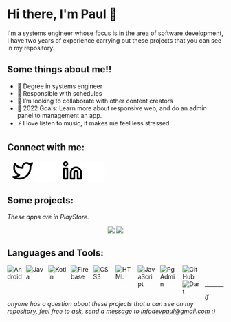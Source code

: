 # Hi there, I'm Paul 👋 

I'm a systems engineer whose focus is in the area of software development, I have two years of experience carrying out these projects that you can see in my repository.

## Some things about me!!

- 🔭 Degree in systems engineer
- 🌱 Responsible with schedules
- 👯 I’m looking to collaborate with other content creators
- 🥅 2022 Goals: Learn more about responsive web, and do an admin panel to management an app.
- ⚡ I love listen to music, it makes me feel less stressed.

## Connect with me:

&nbsp;&nbsp;
[![website](./img/twitter-light.svg)](https://twitter.com/PaulGuillenAcu1#gh-light-mode-only)
[![website](./img/twitter-dark.svg)](https://twitter.com/PaulGuillenAcu1#gh-dark-mode-only)
&nbsp;&nbsp;
[![website](./img/linkedin-light.svg)](https://www.linkedin.com/in/paul-guillen-acu%C3%B1a-61ab9319a/#gh-light-mode-only)
[![website](./img/linkedin-dark.svg)](https://www.linkedin.com/in/paul-guillen-acu%C3%B1a-61ab9319a/#gh-dark-mode-only)
&nbsp;&nbsp;

## Some projects:

_These apps are in PlayStore._

<p align="center">
 
 <img src="https://user-images.githubusercontent.com/43099030/180680630-bcfb0bdb-1147-4137-bd28-4718a852f0e3.png"/>
 <img src="https://user-images.githubusercontent.com/43099030/180680607-8de95a68-f7fc-49c1-a92b-0a69557209bb.png"/>

</p>


## Languages and Tools:

<img align="left" alt="Android" width="42px" src="https://www.pinclipart.com/picdir/big/542-5422938_android-studio-icon-android-studio-new-icon-clipart.png" style="padding-right:2px;"/>
<img align="left" alt="Java" width="42px" src="https://brandslogos.com/wp-content/uploads/images/large/java-logo-1.png"  style="padding-right:10px;"/>
<img align="left" alt="Kotlin" width="42px" src="https://miro.medium.com/max/440/1*0WiowS1xHwISJnLX3Hs05g.png" style="padding-right:10px;" />
<img align="left" alt="Firebase" width="42px" src="https://www.gameartguppy.com/wp-content/uploads/2019/04/mascot_firebase-logo.png" style="padding-right:10px;" />
<img align="left" alt="CSS3" width="42px" src="https://cdn.jsdelivr.net/gh/devicons/devicon/icons/css3/css3-original.svg" style="padding-right:10px;" />
<img align="left" alt="HTML" width="42px" src="https://cdn.jsdelivr.net/gh/devicons/devicon/icons/html5/html5-original.svg" style="padding-right:10px;" />
<img align="left" alt="JavaScript" width="42px" src="https://cdn.jsdelivr.net/gh/devicons/devicon/icons/javascript/javascript-original.svg" style="padding-right:10px;"/>
<img align="left" alt="PgAdmin" width="42px" src="https://upload.wikimedia.org/wikipedia/commons/thumb/2/29/Postgresql_elephant.svg/640px-Postgresql_elephant.svg.png" style="padding-right:10px;"/>
<img align="left" alt="GitHub" width="42px" src="https://user-images.githubusercontent.com/3369400/139447912-e0f43f33-6d9f-45f8-be46-2df5bbc91289.png" style="padding-right:5px;" />
<img align="left" alt="Dart" width="42px" src="https://camo.githubusercontent.com/dc130e15e764a2ce83daf7503c9b73e5ee349259ceb82b4a0f393339289f8564/68747470733a2f2f63646e2d696d616765732d312e6d656469756d2e636f6d2f6d61782f313230302f312a352d616f4b3849426d58766535776842514d393047412e706e67" style="padding-right:10px;" />
<br />
<br />

---
_If anyone has a question about these projects that u can see on my repository, feel free to ask, send a message to infodevpaul@gmail.com :)_
